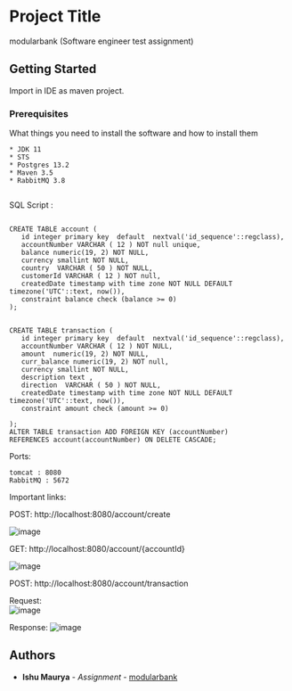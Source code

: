 # Project Title

modularbank (Software engineer test assignment)

## Getting Started

Import in IDE as maven project.

### Prerequisites

What things you need to install the software and how to install them

```
* JDK 11
* STS
* Postgres 13.2
* Maven 3.5
* RabbitMQ 3.8


```
SQL Script :

```

CREATE TABLE account (
   id integer primary key  default  nextval('id_sequence'::regclass),
   accountNumber VARCHAR ( 12 ) NOT null unique,
   balance numeric(19, 2) NOT NULL,
   currency smallint NOT NULL,
   country  VARCHAR ( 50 ) NOT NULL,
   customerId VARCHAR ( 12 ) NOT null,
   createdDate timestamp with time zone NOT NULL DEFAULT timezone('UTC'::text, now()),
   constraint balance check (balance >= 0)
);


CREATE TABLE transaction (
   id integer primary key  default  nextval('id_sequence'::regclass),
   accountNumber VARCHAR ( 12 ) NOT NULL,
   amount  numeric(19, 2) NOT NULL,
   curr_balance numeric(19, 2) NOT null,
   currency smallint NOT NULL,
   description text ,
   direction  VARCHAR ( 50 ) NOT NULL,
   createdDate timestamp with time zone NOT NULL DEFAULT timezone('UTC'::text, now()),
   constraint amount check (amount >= 0)

);
ALTER TABLE transaction ADD FOREIGN KEY (accountNumber)
REFERENCES account(accountNumber) ON DELETE CASCADE;

```

Ports:
```
tomcat : 8080
RabbitMQ : 5672

```

Important links:


POST: http://localhost:8080/account/create

![image](https://user-images.githubusercontent.com/43113212/114313246-65d3df00-9b13-11eb-8601-eb149cdd24ec.png)

GET: http://localhost:8080/account/{accountId}

![image](https://user-images.githubusercontent.com/43113212/114313280-9451ba00-9b13-11eb-9e01-b694179b4e28.png)


POST: http://localhost:8080/account/transaction

Request:        
![image](https://user-images.githubusercontent.com/43113212/114313313-b51a0f80-9b13-11eb-9a2d-bca32b902107.png)

Response:
![image](https://user-images.githubusercontent.com/43113212/114313342-c8c57600-9b13-11eb-8f06-373f40c5e316.png)





## Authors

* **Ishu Maurya** - *Assignment* - [modularbank](https://github.com/ishumaurya1992/modular-bank)

